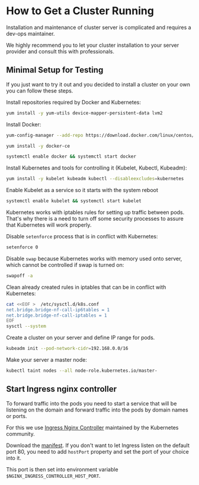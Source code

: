 # How to Get a Cluster Running
Installation and maintenance of cluster server is complicated and requires a dev-ops maintainer.

We highly recommend you to let your cluster installation to your server provider and consult this with professionals.

## Minimal Setup for Testing
If you just want to try it out and you decided to install a cluster on your own you can follow these steps.

Install repositories required by Docker and Kubernetes:

```bash
yum install -y yum-utils device-mapper-persistent-data lvm2
```

Install Docker:
```bash
yum-config-manager --add-repo https://download.docker.com/linux/centos/docker-ce.repo

yum install -y docker-ce

systemctl enable docker && systemctl start docker
```

Install Kubernetes and tools for controlling it (Kubelet, Kubectl, Kubeadm):
```bash
yum install -y kubelet kubeadm kubectl --disableexcludes=kubernetes
```

Enable Kubelet as a service so it starts with the system reboot
```bash
systemctl enable kubelet && systemctl start kubelet
```

Kubernetes works with iptables rules for setting up traffic between pods.
That's why there is a need to turn off some security processes to assure that Kubernetes will work properly.

Disable `setenforce` process that is in conflict with Kubernetes:
```bash
setenforce 0
```

Disable `swap` because Kubernetes works with memory used onto server, which cannot be controlled if swap is turned on:
```bash
swapoff -a
```

Clean already created rules in iptables that can be in conflict with Kubernetes:
```bash
cat <<EOF >  /etc/sysctl.d/k8s.conf
net.bridge.bridge-nf-call-ip6tables = 1
net.bridge.bridge-nf-call-iptables = 1
EOF
sysctl --system
```

Create a cluster on your server and define IP range for pods.
```bash
kubeadm init --pod-network-cidr=192.168.0.0/16
```

Make your server a master node:
```bash
kubectl taint nodes --all node-role.kubernetes.io/master-
```

## Start Ingress nginx controller
To forward traffic into the pods you need to start a service that will be listening on the domain and forward traffic into the pods by domain names or ports.

For this we use [Ingress Nginx Controller](https://kubernetes.github.io/ingress-nginx/) maintained by the Kubernetes community.

Download the [manifest](https://raw.githubusercontent.com/kubernetes/ingress-nginx/master/deploy/mandatory.yaml).
If you don't want to let Ingress listen on the default port 80, you need to add `hostPort` property and set the port of your choice into it.

This port is then set into environment variable `$NGINX_INGRESS_CONTROLLER_HOST_PORT`.
